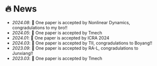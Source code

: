# 🔥 News
- *2024.08*: 🎉 One paper is accepted by Nonlinear Dynamics, congradulations to my bro!!
- *2024.05*: 🎉 One paper is accepted by Tmech
- *2024.01*: 🎉 One paper is accepted by ICRA 2024
- *2024.03*: 🎉 One paper is accepted by TII, congradulations to Boyang!!
- *2023.09*: 🎉 One paper is accepted by RA-L, congradulations to Junxiang!!
- *2023.03*: 🎉 One paper is accepted by Tmech
